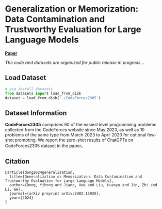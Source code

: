 # Generalization or Memorization: Data Contamination and Trustworthy Evaluation for Large Language Models
[**Paper**](https://arxiv.org/abs/2402.15938)

*The code and datasets are organized for public release in progress...*

## Load Dataset
```Python
# pip install datasets
from datasets import load_from_disk
dataset = load_from_disk('./CodeForces2305')
```
## Dataset Information
**CodeForces2305** comprises 90 of the easiest level programming problems collected from the CodeForces website since May 2023, as well as 10 problems of the same type from March 2023 to April 2023 for optional few-shot prompting. We report the zero-shot results of ChatGPTs on CodeForces2305 dataset in the paper。
 
## Citation
```
@article{dong2024generalization,
  title={Generalization or Memorization: Data Contamination and Trustworthy Evaluation for Large Language Models},
  author={Dong, Yihong and Jiang, Xue and Liu, Huanyu and Jin, Zhi and Li, Ge},
  journal={arXiv preprint arXiv:2402.15938},
  year={2024}
}
```

